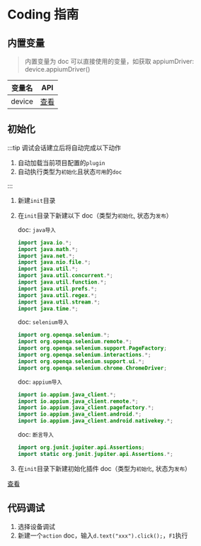 # Coding 指南

## 内置变量

> 内置变量为 doc 可以直接使用的变量，如获取 appiumDriver: device.appiumDriver()

| 变量名 | API                                                                                                          |
| ------ | ------------------------------------------------------------------------------------------------------------ |
| device   | [查看](https://github.com/yqhp/yqhp/blob/main/agent/agent-web/src/main/java/com/yqhp/agent/jshell/DeviceYQHP.java) |

## 初始化

:::tip
调试会话建立后将自动完成以下动作

1. 自动加载当前项目配置的`plugin`
2. 自动执行类型为`初始化`且状态`可用`的`doc`

:::

1. 新建`init`目录
2. 在`init`目录下新建以下 doc（类型为`初始化`, 状态为`发布`）

   doc: `java导入`

   ```java
   import java.io.*;
   import java.math.*;
   import java.net.*;
   import java.nio.file.*;
   import java.util.*;
   import java.util.concurrent.*;
   import java.util.function.*;
   import java.util.prefs.*;
   import java.util.regex.*;
   import java.util.stream.*;
   import java.time.*;
   ```

   doc: `selenium导入`

   ```java
   import org.openqa.selenium.*;
   import org.openqa.selenium.remote.*;
   import org.openqa.selenium.support.PageFactory;
   import org.openqa.selenium.interactions.*;
   import org.openqa.selenium.support.ui.*;
   import org.openqa.selenium.chrome.ChromeDriver;
   ```

   doc: `appium导入`

   ```java
   import io.appium.java_client.*;
   import io.appium.java_client.remote.*;
   import io.appium.java_client.pagefactory.*;
   import io.appium.java_client.android.*;
   import io.appium.java_client.android.nativekey.*;
   ```

   doc: `断言导入`

   ```java
   import org.junit.jupiter.api.Assertions;
   import static org.junit.jupiter.api.Assertions.*;
   ```

3. 在`init`目录下新建初始化插件 doc（类型为`初始化`, 状态为`发布`）

[查看](/guide/plugins#插件列表)

## 代码调试

1. 选择设备调试
2. 新建一个`action` doc，输入`d.text("xxx").click();`，`F1`执行
